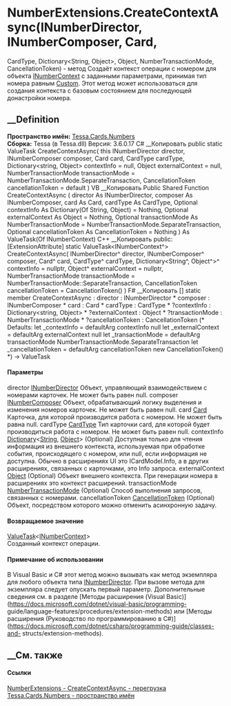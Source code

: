 # NumberExtensions.CreateContextAsync(INumberDirector, INumberComposer, Card,
CardType, Dictionary<String, Object>, Object, NumberTransactionMode,
CancellationToken) - метод
Создаёт контекст операции с номером для объекта
[INumberContext](T_Tessa_Cards_Numbers_INumberContext.htm) с заданными
параметрами, принимая тип номера равным
[Custom](F_Tessa_Cards_Numbers_NumberTypes_Custom.htm). Этот метод может
использоваться для создания контекста с базовым состоянием для последующей
донастройки номера.
## __Definition
 **Пространство имён:** [Tessa.Cards.Numbers](N_Tessa_Cards_Numbers.htm)  
 **Сборка:** Tessa (в Tessa.dll) Версия: 3.6.0.17
C# __Копировать
     public static ValueTask<INumberContext> CreateContextAsync(
    	this INumberDirector director,
    	INumberComposer composer,
    	Card card,
    	CardType cardType,
    	Dictionary<string, Object> contextInfo = null,
    	Object externalContext = null,
    	NumberTransactionMode transactionMode = NumberTransactionMode.SeparateTransaction,
    	CancellationToken cancellationToken = default
    )
VB __Копировать
    <ExtensionAttribute>
    Public Shared Function CreateContextAsync ( 
    	director As INumberDirector,
    	composer As INumberComposer,
    	card As Card,
    	cardType As CardType,
    	Optional contextInfo As Dictionary(Of String, Object) = Nothing,
    	Optional externalContext As Object = Nothing,
    	Optional transactionMode As NumberTransactionMode = NumberTransactionMode.SeparateTransaction,
    	Optional cancellationToken As CancellationToken = Nothing
    ) As ValueTask(Of INumberContext)
C++ __Копировать
     public:
    [ExtensionAttribute]
    static ValueTask<INumberContext^> CreateContextAsync(
    	INumberDirector^ director, 
    	INumberComposer^ composer, 
    	Card^ card, 
    	CardType^ cardType, 
    	Dictionary<String^, Object^>^ contextInfo = nullptr, 
    	Object^ externalContext = nullptr, 
    	NumberTransactionMode transactionMode = NumberTransactionMode::SeparateTransaction, 
    	CancellationToken cancellationToken = CancellationToken()
    )
F# __Копировать
     [<ExtensionAttribute>]
    static member CreateContextAsync : 
            director : INumberDirector * 
            composer : INumberComposer * 
            card : Card * 
            cardType : CardType * 
            ?contextInfo : Dictionary<string, Object> * 
            ?externalContext : Object * 
            ?transactionMode : NumberTransactionMode * 
            ?cancellationToken : CancellationToken 
    (* Defaults:
            let _contextInfo = defaultArg contextInfo null
            let _externalContext = defaultArg externalContext null
            let _transactionMode = defaultArg transactionMode NumberTransactionMode.SeparateTransaction
            let _cancellationToken = defaultArg cancellationToken new CancellationToken()
    *)
    -> ValueTask<INumberContext> 
#### Параметры
director [INumberDirector](T_Tessa_Cards_Numbers_INumberDirector.htm)
     Объект, управляющий взаимодействием с номерами карточек. Не может быть равен null. 
composer [INumberComposer](T_Tessa_Cards_Numbers_INumberComposer.htm)
     Объект, обрабатывающий логику выделения и изменения номеров карточек. Не может быть равен null. 
card [Card](T_Tessa_Cards_Card.htm)
     Карточка, для которой производится работа с номером. Не может быть равна null. 
cardType [CardType](T_Tessa_Cards_CardType.htm)
     Тип карточки card, для которой будет производиться работа с номером. Не может быть равен null. 
contextInfo
[Dictionary](https://learn.microsoft.com/dotnet/api/system.collections.generic.dictionary-2)<[String](https://learn.microsoft.com/dotnet/api/system.string),
[Object](https://learn.microsoft.com/dotnet/api/system.object)> (Optional)
     Доступная только для чтения информация из внешнего контекста, используемая при обработке события, происходящего с номером, или null, если информация не доступна. Обычно в расширениях UI это ICardModel.Info, а в других расширениях, связанных с карточками, это Info запроса. 
externalContext [Object](https://learn.microsoft.com/dotnet/api/system.object)
(Optional)
     Объект внешнего контекста. При генерации номера в расширениях это контекст расширений. 
transactionMode
[NumberTransactionMode](T_Tessa_Cards_Numbers_NumberTransactionMode.htm)
(Optional)
    Способ выполнения запросов, связанных с номерами.
cancellationToken
[CancellationToken](https://learn.microsoft.com/dotnet/api/system.threading.cancellationtoken)
(Optional)
    Объект, посредством которого можно отменить асинхронную задачу.
#### Возвращаемое значение
[ValueTask](https://learn.microsoft.com/dotnet/api/system.threading.tasks.valuetask-1)<[INumberContext](T_Tessa_Cards_Numbers_INumberContext.htm)>  
Созданный контекст операции.
#### Примечание об использовании
В Visual Basic и C# этот метод можно вызывать как метод экземпляра для любого
объекта типа [INumberDirector](T_Tessa_Cards_Numbers_INumberDirector.htm). При
вызове метода для экземпляра следует опускать первый параметр. Дополнительные
сведения см. в разделе [Методы расширения (Visual
Basic)](https://docs.microsoft.com/dotnet/visual-basic/programming-
guide/language-features/procedures/extension-methods) или [Методы расширения
(Руководство по программированию в
C#)](https://docs.microsoft.com/dotnet/csharp/programming-guide/classes-and-
structs/extension-methods).
##  __См. также
#### Ссылки
[NumberExtensions - ](T_Tessa_Cards_Numbers_NumberExtensions.htm)
[CreateContextAsync -
перегрузка](Overload_Tessa_Cards_Numbers_NumberExtensions_CreateContextAsync.htm)
[Tessa.Cards.Numbers - пространство имён](N_Tessa_Cards_Numbers.htm)
